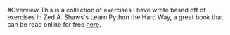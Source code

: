 #Overview
This is a collection of exercises I have wrote based off of exercises in Zed A. Shaws's Learn Python the Hard Way, a great book that can be read online for free <a href=http://learnpythonthehardway.org/book/> here</a>.
